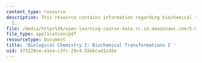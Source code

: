 ```yaml
---
content_type: resource
description: This resource contains information regarding biochemical transformations
  I.
file: /media/https%3A/open-learning-course-data-rc.s3.amazonaws.com/5-07sc-biological-chemistry-i-fall-2013/373220cee1eac3fc29c455b6cad1c48e_MIT5_07SCF13_Lec9.pdf
file_type: application/pdf
resourcetype: Document
title: 'Biological Chemistry I: Biochemical Transformations I '
uid: 373220ce-e1ea-c3fc-29c4-55b6cad1c48e
---
```

